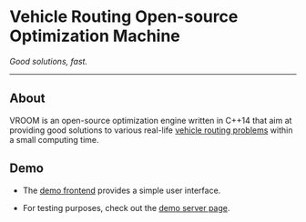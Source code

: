 # Vehicle Routing Open-source Optimization Machine

_Good solutions, fast._

---

## About

VROOM is an open-source optimization engine written in C++14 that aim
at providing good solutions to various real-life
[vehicle routing problems](https://en.wikipedia.org/wiki/Vehicle_routing_problem)
within a small computing time.

## Demo

- The [demo frontend](http://map.vroom-project.org/) provides a simple
  user interface.

- For testing purposes, check out the
  [demo server page](https://github.com/VROOM-Project/vroom/wiki/Demo-server).
